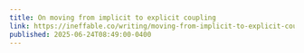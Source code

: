 ```yaml
---
title: On moving from implicit to explicit coupling
link: https://ineffable.co/writing/moving-from-implicit-to-explicit-coupling
published: 2025-06-24T08:49:00-0400
---
```

